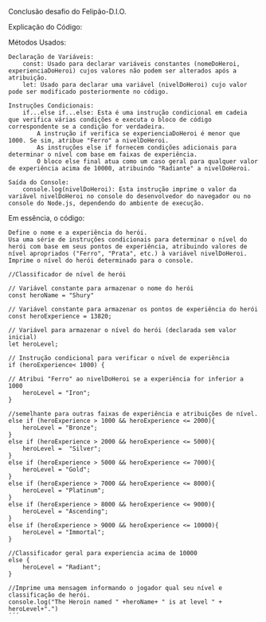 Conclusão desafio do Felipão-D.I.O.

Explicação do Código:

Métodos Usados:

    Declaração de Variáveis:
        const: Usado para declarar variáveis ​​constantes (nomeDoHeroi, experienciaDoHeroi) cujos valores não podem ser alterados após a atribuição.
        let: Usado para declarar uma variável (nivelDoHeroi) cujo valor pode ser modificado posteriormente no código.

    Instruções Condicionais:
        if...else if...else: Esta é uma instrução condicional em cadeia que verifica várias condições e executa o bloco de código correspondente se a condição for verdadeira.
            A instrução if verifica se experienciaDoHeroi é menor que 1000. Se sim, atribue "Ferro" a nivelDoHeroi.
            As instruções else if fornecem condições adicionais para determinar o nível com base em faixas de experiência.
            O bloco else final atua como um caso geral para qualquer valor de experiência acima de 10000, atribuindo "Radiante" a nivelDoHeroi.

    Saída do Console:
        console.log(nivelDoHeroi): Esta instrução imprime o valor da variável nivelDoHeroi no console do desenvolvedor do navegador ou no console do Node.js, dependendo do ambiente de execução.

Em essência, o código:

    Define o nome e a experiência do herói.
    Usa uma série de instruções condicionais para determinar o nível do herói com base em seus pontos de experiência, atribuindo valores de nível apropriados ("Ferro", "Prata", etc.) à variável nivelDoHeroi.
    Imprime o nível do herói determinado para o console.

```
//Classificador de nível de herói

// Variável constante para armazenar o nome do herói
const heroName = "Shury"

// Variável constante para armazenar os pontos de experiência do herói
const heroExperience = 13820;

// Variável para armazenar o nível do herói (declarada sem valor inicial)
let heroLevel;

// Instrução condicional para verificar o nível de experiência
if (heroExperience< 1000) {

// Atribui "Ferro" ao nivelDoHeroi se a experiência for inferior a 1000
    heroLevel = "Iron";
}

//semelhante para outras faixas de experiência e atribuições de nível.
else if (heroExperience > 1000 && heroExperience <= 2000){
    heroLevel = "Bronze";
}
else if (heroExperience > 2000 && heroExperience <= 5000){
    heroLevel =  "Silver";
}
else if (heroExperience > 5000 && heroExperience <= 7000){
    heroLevel = "Gold";
}
else if (heroExperience > 7000 && heroExperience <= 8000){
    heroLevel = "Platinum";
}
else if (heroExperience > 8000 && heroExperience <= 9000){
    heroLevel = "Ascending";
}
else if (heroExperience > 9000 && heroExperience <= 10000){
    heroLevel = "Immortal";
}

//Classificador geral para experiencia acima de 10000
else {
    heroLevel = "Radiant";
}

//Imprime uma mensagem informando o jogador qual seu nível e classificação de herói.
console.log("The Heroin named " +heroName+ " is at level " + heroLevel+".")
´´´
